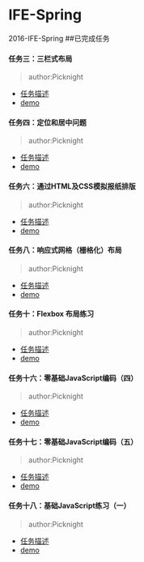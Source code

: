 # IFE-Spring
2016-IFE-Spring
##已完成任务
#### 任务三：三栏式布局
>author:Picknight

* [任务描述](http://ife.baidu.com/task/detail?taskId=3)
* [demo](http://picknight.github.io/IFE-Spring/task_3/index.html)

#### 任务四：定位和居中问题
> author:Picknight

* [任务描述](http://ife.baidu.com/task/detail?taskId=4)
* [demo](http://picknight.github.io/IFE-Spring/task_4/index.html)

#### 任务六：通过HTML及CSS模拟报纸排版
> author:Picknight

* [任务描述](http://ife.baidu.com/task/detail?taskId=6)
* [demo](http://picknight.github.io/IFE-Spring/task_6/index.html)

#### 任务八：响应式网格（栅格化）布局
> author:Picknight

* [任务描述](http://ife.baidu.com/task/detail?taskId=8)
* [demo](http://picknight.github.io/IFE-Spring/task_8/index.html)

#### 任务十：Flexbox 布局练习
> author:Picknight

* [任务描述](http://ife.baidu.com/task/detail?taskId=10)
* [demo](http://picknight.github.io/IFE-Spring/task_10/index.html)

#### 任务十六：零基础JavaScript编码（四）
> author:Picknight

* [任务描述](http://ife.baidu.com/task/detail?taskId=16)
* [demo](http://picknight.github.io/IFE-Spring/task_16/index.html)

#### 任务十七：零基础JavaScript编码（五）
> author:Picknight

* [任务描述](http://ife.baidu.com/task/detail?taskId=17)
* [demo](http://picknight.github.io/IFE-Spring/task_17/index.html)

#### 任务十八：基础JavaScript练习（一）
> author:Picknight

* [任务描述](http://ife.baidu.com/task/detail?taskId=18)
* [demo](http://picknight.github.io/IFE-Spring/task_18/index.html)
